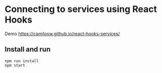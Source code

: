 # Connecting to services using React Hooks

Demo https://camilosw.github.io/react-hooks-services/

## Install and run

```
npm run install
npm start
```
